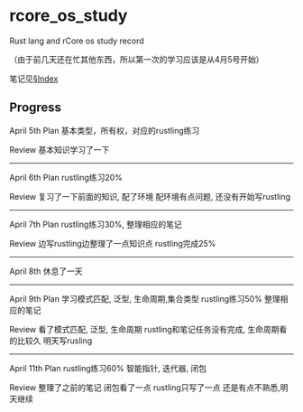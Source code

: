 # rcore_os_study
Rust lang and rCore os study record

（由于前几天还在忙其他东西，所以第一次的学习应该是从4月5号开始）

笔记见[§Index](§Index.md)

## Progress 
April 5th
Plan
基本类型，所有权，对应的rustling练习

Review
基本知识学习了一下

---
April 6th
Plan
rustling练习20%

Review
复习了一下前面的知识, 配了环境
配环境有点问题, 还没有开始写rustling

---
April 7th
Plan
rustling练习30%, 整理相应的笔记

Review
边写rustling边整理了一点知识点
rustling完成25%

---
April 8th
休息了一天

---
April 9th
Plan
学习模式匹配, 泛型, 生命周期,集合类型 
rustling练习50%
整理相应的笔记

Review
看了模式匹配, 泛型, 生命周期
rustling和笔记任务没有完成, 生命周期看的比较久
明天写rusling

---
April 11th
Plan 
rustling练习60%
智能指针, 迭代器, 闭包

Review
整理了之前的笔记
闭包看了一点
rustling只写了一点
还是有点不熟悉,明天继续